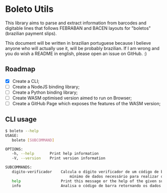 # Boleto Utils

This library aims to parse and extract information from barcodes and digitable lines that follows FEBRABAN and BACEN layouts for "boletos" (brazilian payment slips).

This document will be written in brazilian portuguese because I believe anyone who will actually use it, will be probably brazilian. If I am wrong and you do wish a README in english, please open an issue on GitHub. :)


## Roadmap

- [X] Create a CLI;
- [ ] Create a NodeJS binding library;
- [ ] Create a Python binding library;
- [ ] Create WASM optimised version aimed to run on Browser;
- [ ] Create a GitHub Page which exposes the features of the WASM version;

## CLI usage

 ```sh
 $ boleto --help
USAGE:
    boleto [SUBCOMMAND]

OPTIONS:
    -h, --help       Print help information
    -V, --version    Print version information

SUBCOMMANDS:
    digito-verificador    Calcula o dígito verificador de um código de barras validando apenas o
                              mínimo de dados necessário para realizar o cálculo [aliases: dv]
    help                  Print this message or the help of the given subcommand(s)
    info                  Analisa o código de barra retornando os dados extraídos [aliases: i]
 ```